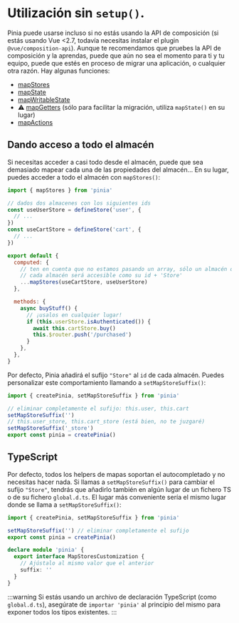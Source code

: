 # Utilización sin `setup()`.

Pinia puede usarse incluso si no estás usando la API de composición (si estás usando Vue <2.7, todavía necesitas instalar el plugin `@vue/composition-api`). Aunque te recomendamos que pruebes la API de composición y la aprendas, puede que aún no sea el momento para ti y tu equipo, puede que estés en proceso de migrar una aplicación, o cualquier otra razón. Hay algunas funciones:

- [mapStores](#dando-acceso-a-todo-el-almacen)
- [mapState](../core-concepts/state.md#usage-with-the-options-api)
- [mapWritableState](../core-concepts/state.md#modifiable-state)
- ⚠️ [mapGetters](../core-concepts/getters.md#without-setup) (sólo para facilitar la migración, utiliza `mapState()` en su lugar)
- [mapActions](../core-concepts/actions.md#without-setup)

## Dando acceso a todo el almacén

Si necesitas acceder a casi todo desde el almacén, puede que sea demasiado mapear cada una de las propiedades del almacén... En su lugar, puedes acceder a todo el almacén con `mapStores()`:

```js
import { mapStores } from 'pinia'

// dados dos almacenes con los siguientes ids
const useUserStore = defineStore('user', {
  // ...
})
const useCartStore = defineStore('cart', {
  // ...
})

export default {
  computed: {
    // ten en cuenta que no estamos pasando un array, sólo un almacén después de la otra
    // cada almacén será accesible como su id + 'Store'
    ...mapStores(useCartStore, useUserStore)
  },

  methods: {
    async buyStuff() {
      // ¡usalos en cualquier lugar!
      if (this.userStore.isAuthenticated()) {
        await this.cartStore.buy()
        this.$router.push('/purchased')
      }
    },
  },
}
```

Por defecto, Pinia añadirá el sufijo `"Store"` al `id` de cada almacén. Puedes personalizar este comportamiento llamando a `setMapStoreSuffix()`:

```js
import { createPinia, setMapStoreSuffix } from 'pinia'

// eliminar completamente el sufijo: this.user, this.cart
setMapStoreSuffix('')
// this.user_store, this.cart_store (está bien, no te juzgaré)
setMapStoreSuffix('_store')
export const pinia = createPinia()
```

## TypeScript

Por defecto, todos los helpers de mapas soportan el autocompletado y no necesitas hacer nada. Si llamas a `setMapStoreSuffix()` para cambiar el sufijo `"Store"`, tendrás que añadirlo también en algún lugar de un fichero TS o de su fichero `global.d.ts`. El lugar más conveniente sería el mismo lugar donde se llama a `setMapStoreSuffix()`:

```ts
import { createPinia, setMapStoreSuffix } from 'pinia'

setMapStoreSuffix('') // eliminar completamente el sufijo
export const pinia = createPinia()

declare module 'pinia' {
  export interface MapStoresCustomization {
    // Ajústalo al mismo valor que el anterior
    suffix: ''
  }
}
```

:::warning
Si estás usando un archivo de declaración TypeScript (como `global.d.ts`), asegúrate de `importar 'pinia'` al principio del mismo para exponer todos los tipos existentes.
:::
